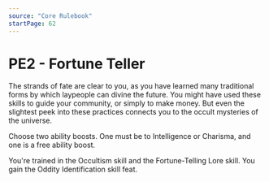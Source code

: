 ```yaml
---
source: "Core Rulebook"
startPage: 62
---
```

# PE2 - Fortune Teller
The strands of fate are clear to you, as you have learned many traditional forms by which laypeople can divine the future. You might have used these skills to guide your community, or simply to make money. But even the slightest peek into these practices connects you to the occult mysteries of the universe.

Choose two ability boosts. One must be to Intelligence or Charisma, and one is a free ability boost.

You're trained in the Occultism skill and the Fortune-Telling Lore skill. You gain the Oddity Identification skill feat.